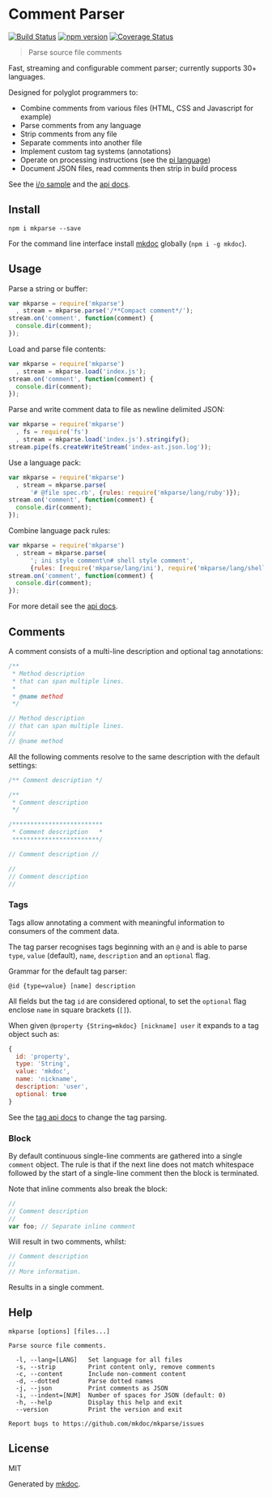 # Comment Parser

[![Build Status](https://travis-ci.org/mkdoc/mkparse.svg?v=3)](https://travis-ci.org/mkdoc/mkparse)
[![npm version](http://img.shields.io/npm/v/mkparse.svg?v=3)](https://npmjs.org/package/mkparse)
[![Coverage Status](https://coveralls.io/repos/mkdoc/mkparse/badge.svg?branch=master&service=github&v=3)](https://coveralls.io/github/mkdoc/mkparse?branch=master)

> Parse source file comments

Fast, streaming and configurable comment parser; currently supports 30+ languages.

Designed for polyglot programmers to:

* Combine comments from various files (HTML, CSS and Javascript for example)
* Parse comments from any language
* Strip comments from any file
* Separate comments into another file
* Implement custom tag systems (annotations)
* Operate on processing instructions (see the [pi language](https://github.com/mkdoc/mkparse/blob/master/API.md#pi))
* Document JSON files, read comments then strip in build process

See the [i/o sample](https://github.com/mkdoc/mkparse/blob/master/EXAMPLE.md) and the [api docs](https://github.com/mkdoc/mkparse/blob/master/API.md).

## Install

```
npm i mkparse --save
```

For the command line interface install [mkdoc][] globally (`npm i -g mkdoc`).

## Usage

Parse a string or buffer:

```javascript
var mkparse = require('mkparse')
  , stream = mkparse.parse('/**Compact comment*/');
stream.on('comment', function(comment) {
  console.dir(comment);
});
```

Load and parse file contents:

```javascript
var mkparse = require('mkparse')
  , stream = mkparse.load('index.js');
stream.on('comment', function(comment) {
  console.dir(comment);
});
```

Parse and write comment data to file as newline delimited JSON:

```javascript
var mkparse = require('mkparse')
  , fs = require('fs')
  , stream = mkparse.load('index.js').stringify();
stream.pipe(fs.createWriteStream('index-ast.json.log'));
```

Use a language pack:

```javascript
var mkparse = require('mkparse')
  , stream = mkparse.parse(
      '# @file spec.rb', {rules: require('mkparse/lang/ruby')});
stream.on('comment', function(comment) {
  console.dir(comment);
});
```

Combine language pack rules:

```javascript
var mkparse = require('mkparse')
  , stream = mkparse.parse(
      '; ini style comment\n# shell style comment',
      {rules: [require('mkparse/lang/ini'), require('mkparse/lang/shell')]});
stream.on('comment', function(comment) {
  console.dir(comment);
});
```

For more detail see the [api docs](https://github.com/mkdoc/mkparse/blob/master/API.md).

## Comments

A comment consists of a multi-line description and optional tag annotations:

```javascript
/**
 * Method description
 * that can span multiple lines.
 *
 * @name method
 */

// Method description
// that can span multiple lines.
//
// @name method
```

All the following comments resolve to the same description with the default settings:

```javascript
/** Comment description */

/**
 * Comment description
 */

/*************************
 * Comment description   *
 ************************/

// Comment description //

//
// Comment description
//
```

### Tags

Tags allow annotating a comment with meaningful information to consumers of the comment data.

The tag parser recognises tags beginning with an `@` and is able to parse `type`,
`value` (default), `name`, `description` and an `optional` flag.

Grammar for the default tag parser:

```
@id {type=value} [name] description
```

All fields but the tag `id` are considered optional, to set the `optional` flag
enclose `name` in square brackets (`[]`).

When given `@property {String=mkdoc} [nickname] user` it expands to a tag object such as:

```javascript
{
  id: 'property',
  type: 'String',
  value: 'mkdoc',
  name: 'nickname',
  description: 'user',
  optional: true
}
```

See the [tag api docs](https://github.com/mkdoc/mkparse/blob/master/API.md#tag) to change the tag parsing.

### Block

By default continuous single-line comments are gathered into a single `comment` object. The
rule is that if the next line does not match whitespace followed by the start of a
single-line comment then the block is terminated.

Note that inline comments also break the block:

```javascript
// 
// Comment description
// 
var foo; // Separate inline comment
```

Will result in two comments, whilst:

```javascript
// Comment description
// 
// More information.
```

Results in a single comment.

## Help

```
mkparse [options] [files...]

Parse source file comments.

  -l, --lang=[LANG]   Set language for all files
  -s, --strip         Print content only, remove comments
  -c, --content       Include non-comment content
  -d, --dotted        Parse dotted names
  -j, --json          Print comments as JSON
  -i, --indent=[NUM]  Number of spaces for JSON (default: 0)
  -h, --help          Display this help and exit
  --version           Print the version and exit

Report bugs to https://github.com/mkdoc/mkparse/issues
```

## License

MIT

Generated by [mkdoc](https://github.com/mkdoc/mkdoc).

[mkdoc]: https://github.com/mkdoc/mkdoc
[jshint]: http://jshint.com
[jscs]: http://jscs.info
[mdp]: https://github.com/tmpfs/mdp

